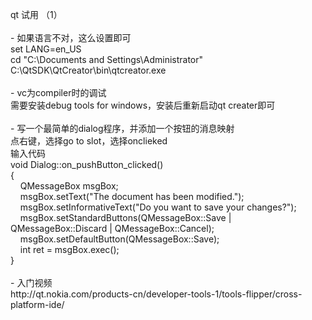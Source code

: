 <p>qt 试用 （1）<br /><br />- 如果语言不对，这么设置即可<br />set LANG=en_US<br />cd "C:\Documents and Settings\Administrator"<br />C:\QtSDK\QtCreator\bin\qtcreator.exe<br /><br />- vc为compiler时的调试<br />需要安装debug tools for windows，安装后重新启动qt creater即可<br /><br />- 写一个最简单的dialog程序，并添加一个按钮的消息映射<br />点右键，选择go to slot，选择onclieked<br />输入代码<br />void Dialog::on_pushButton_clicked()<br />{<br />&nbsp;&nbsp;&nbsp; QMessageBox msgBox;<br />&nbsp;&nbsp;&nbsp; msgBox.setText("The document has been modified.");<br />&nbsp;&nbsp;&nbsp; msgBox.setInformativeText("Do you want to save your changes?");<br />&nbsp;&nbsp;&nbsp; msgBox.setStandardButtons(QMessageBox::Save | QMessageBox::Discard | QMessageBox::Cancel);<br />&nbsp;&nbsp;&nbsp; msgBox.setDefaultButton(QMessageBox::Save);<br />&nbsp;&nbsp;&nbsp; int ret = msgBox.exec();<br />}<br /><br />- 入门视频<br />http://qt.nokia.com/products-cn/developer-tools-1/tools-flipper/cross-platform-ide/</p>